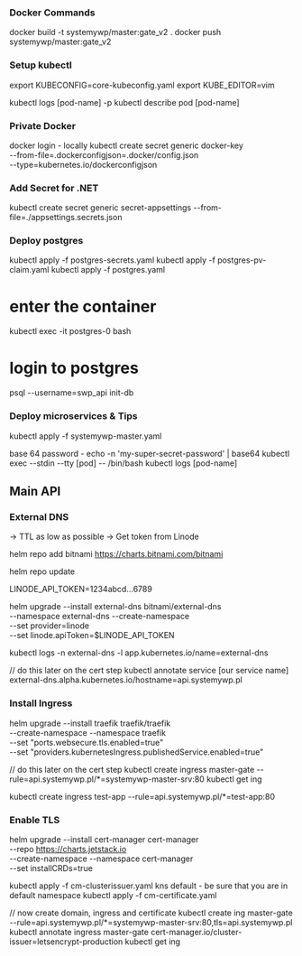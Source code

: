 ### Docker Commands

docker build -t systemywp/master:gate_v2 .
docker push systemywp/master:gate_v2

### Setup kubectl

export KUBECONFIG=core-kubeconfig.yaml
export KUBE_EDITOR=vim

kubectl logs [pod-name] -p
kubectl describe pod [pod-name]

### Private Docker

docker login - locally
kubectl create secret generic docker-key \
--from-file=.dockerconfigjson=.docker/config.json \
--type=kubernetes.io/dockerconfigjson

### Add Secret for .NET

kubectl create secret generic secret-appsettings --from-file=./appsettings.secrets.json

### Deploy postgres

kubectl apply -f postgres-secrets.yaml
kubectl apply -f postgres-pv-claim.yaml
kubectl apply -f postgres.yaml

# enter the container
kubectl exec -it postgres-0 bash

# login to postgres
psql --username=swp_api init-db

### Deploy microservices & Tips

kubectl apply -f systemywp-master.yaml

base 64 password - echo -n 'my-super-secret-password' | base64
kubectl exec --stdin --tty [pod] -- /bin/bash
kubectl logs [pod-name]

##  Main API

###  External DNS

-> TTL as low as possible
-> Get token from Linode

helm repo add bitnami https://charts.bitnami.com/bitnami

helm repo update

LINODE_API_TOKEN=1234abcd...6789

helm upgrade --install external-dns bitnami/external-dns \
--namespace external-dns --create-namespace \
--set provider=linode \
--set linode.apiToken=$LINODE_API_TOKEN

kubectl logs -n external-dns -l app.kubernetes.io/name=external-dns

// do this later on the cert step
kubectl annotate service [our service name] \
external-dns.alpha.kubernetes.io/hostname=api.systemywp.pl

### Install Ingress

helm upgrade --install traefik traefik/traefik \
--create-namespace --namespace traefik \
--set "ports.websecure.tls.enabled=true" \
--set "providers.kubernetesIngress.publishedService.enabled=true"

// do this later on the cert step
kubectl create ingress master-gate --rule=api.systemywp.pl/*=systemywp-master-srv:80
kubectl get ing

kubectl create ingress test-app --rule=api.systemywp.pl/*=test-app:80

### Enable TLS

helm upgrade --install cert-manager cert-manager \
--repo https://charts.jetstack.io \
--create-namespace --namespace cert-manager \
--set installCRDs=true

kubectl apply -f cm-clusterissuer.yaml
kns default - be sure that you are in default namespace
kubectl apply -f cm-certificate.yaml

// now create domain, ingress and certificate
kubectl create ing master-gate --rule=api.systemywp.pl/*=systemywp-master-srv:80,tls=api.systemywp.pl
kubectl annotate ingress master-gate cert-manager.io/cluster-issuer=letsencrypt-production
kubectl get ing